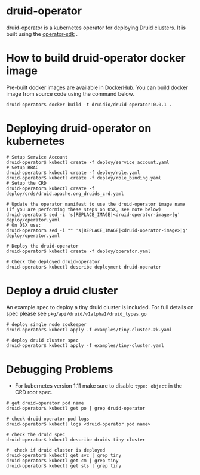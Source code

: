 # druid-operator 

druid-operator is a kubernetes operator for deploying Druid clusters. It is built using the [operator-sdk](https://github.com/operator-framework/operator-sdk/tree/v0.11.0) . 

# How to build druid-operator docker image

Pre-built docker images are available in [DockerHub](https://hub.docker.com/r/druidio/druid-operator). You can build docker image from source code using the command below.

```
druid-operator$ docker build -t druidio/druid-operator:0.0.1 .
```

# Deploying druid-operator on kubernetes

```
# Setup Service Account
druid-operator$ kubectl create -f deploy/service_account.yaml
# Setup RBAC
druid-operator$ kubectl create -f deploy/role.yaml
druid-operator$ kubectl create -f deploy/role_binding.yaml
# Setup the CRD
druid-operator$ kubectl create -f deploy/crds/druid.apache.org_druids_crd.yaml

# Update the operator manifest to use the druid-operator image name (if you are performing these steps on OSX, see note below)
druid-operator$ sed -i 's|REPLACE_IMAGE|<druid-operator-image>|g' deploy/operator.yaml
# On OSX use:
druid-operator$ sed -i "" 's|REPLACE_IMAGE|<druid-operator-image>|g' deploy/operator.yaml

# Deploy the druid-operator
druid-operator$ kubectl create -f deploy/operator.yaml

# Check the deployed druid-operator
druid-operator$ kubectl describe deployment druid-operator
```

# Deploy a druid cluster

An example spec to deploy a tiny druid cluster is included. For full details on spec please see `pkg/api/druid/v1alpha1/druid_types.go`

```
# deploy single node zookeeper
druid-operator$ kubectl apply -f examples/tiny-cluster-zk.yaml

# deploy druid cluster spec
druid-operator$ kubectl apply -f examples/tiny-cluster.yaml
```

# Debugging Problems

 - For kubernetes version 1.11 make sure to disable ```type: object``` in the CRD root spec. 

```
# get druid-operator pod name
druid-operator$ kubectl get po | grep druid-operator

# check druid-operator pod logs
druid-operator$ kubectl logs <druid-operator pod name>

# check the druid spec
druid-operator$ kubectl describe druids tiny-cluster

#  check if druid cluster is deployed
druid-operator$ kubectl get svc | grep tiny
druid-operator$ kubectl get cm | grep tiny
druid-operator$ kubectl get sts | grep tiny
```
